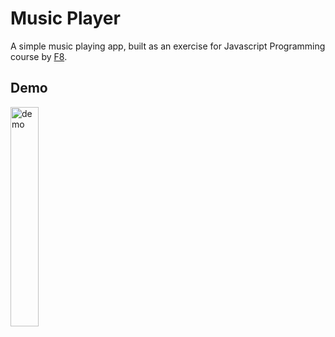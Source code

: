 # Music Player
A simple music playing app, built as an exercise for Javascript Programming course by [F8](fullstack.edu.vn).
## Demo
<img src="https://github.com/rellasie/musicPlayer/assets/86995253/bad9e8e0-d447-43f6-9d06-e546b3d4da6f" alt="demo" width="30%"/>
